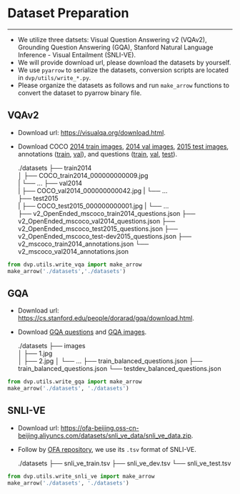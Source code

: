 # Dataset Preparation

---
* We utilize three datsets: Visual Question Answering v2 (VQAv2), Grounding Question Answering (GQA), Stanford Natural Language Inference - Visual Entailment (SNLI-VE).
* We will provide download url, please download the datasets by yourself.
* We use `pyarrow` to serialize the datasets, conversion scripts are located in `dvp/utils/write_*.py`.
* Please organize the datasets as follows and run `make_arrow` functions to convert the dataset to pyarrow binary file.


## VQAv2
* Download url: https://visualqa.org/download.html.
* Download COCO [2014 train images](http://images.cocodataset.org/zips/train2014.zip), [2014 val images](http://images.cocodataset.org/zips/val2014.zip), [2015 test images](http://images.cocodataset.org/zips/test2015.zip), annotations ([train](https://s3.amazonaws.com/cvmlp/vqa/mscoco/vqa/v2_Annotations_Train_mscoco.zip), [val](https://s3.amazonaws.com/cvmlp/vqa/mscoco/vqa/v2_Annotations_Val_mscoco.zip)), and questions ([train](https://s3.amazonaws.com/cvmlp/vqa/mscoco/vqa/v2_Questions_Train_mscoco.zip), [val](https://s3.amazonaws.com/cvmlp/vqa/mscoco/vqa/v2_Questions_Val_mscoco.zip), [test](https://s3.amazonaws.com/cvmlp/vqa/mscoco/vqa/v2_Questions_Test_mscoco.zip)).


    ./datasets
    ├── train2014            
    │   ├── COCO_train2014_000000000009.jpg                
    |   └── ...
    ├── val2014              
    |   ├── COCO_val2014_000000000042.jpg
    |   └── ...  
    ├── test2015              
    |   ├── COCO_test2015_000000000001.jpg
    |   └── ...         
    ├── v2_OpenEnded_mscoco_train2014_questions.json
    ├── v2_OpenEnded_mscoco_val2014_questions.json
    ├── v2_OpenEnded_mscoco_test2015_questions.json
    ├── v2_OpenEnded_mscoco_test-dev2015_questions.json
    ├── v2_mscoco_train2014_annotations.json
    └── v2_mscoco_val2014_annotations.json

```python
from dvp.utils.write_vqa import make_arrow
make_arrow('./datasets','./datasets')
```

## GQA
* Download url: https://cs.stanford.edu/people/dorarad/gqa/download.html.
* Download [GQA questions](https://downloads.cs.stanford.edu/nlp/data/gqa/questions1.2.zip) and [GQA images](https://downloads.cs.stanford.edu/nlp/data/gqa/images.zip).


    ./datasets
    ├── images          
    │   ├── 1.jpg                  
    │   ├── 2.jpg
    │   └── ...
    ├── train_balanced_questions.json
    ├── train_balanced_questions.json
    └── testdev_balanced_questions.json


```python
from dvp.utils.write_gqa import make_arrow
make_arrow('./datasets', './datasets')
```

## SNLI-VE
* Download url: https://ofa-beijing.oss-cn-beijing.aliyuncs.com/datasets/snli_ve_data/snli_ve_data.zip.
* Follow by [OFA repository](https://github.com/OFA-Sys/OFA/blob/main/datasets.md), we use its ```.tsv``` format of SNLI-VE.


    ./datasets
    ├── snli_ve_train.tsv
    ├── snli_ve_dev.tsv
    └── snli_ve_test.tsv

```python
from dvp.utils.write_snli_ve import make_arrow
make_arrow('./datasets', './datasets')
```
